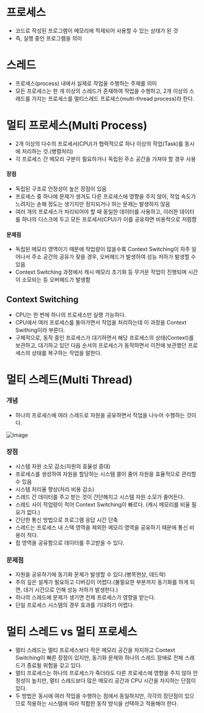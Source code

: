 <h1> 프로세스 </h1>

- 코드로 작성된 프로그램이 메모리에 적재되어 사용할 수 있는 상태가 된 것
- 즉, 실행 중인 프로그램을 의미

<h1> 스레드 </h1>

- 프로세스(process) 내에서 실제로 작업을 수행하는 주체를 의미
- 모든 프로세스는 한 개 이상의 스레드가 존재하여 작업을 수행하고, 2개 이상의 스레드를 가지는 프로세스를 멀티스레드 프로세스(multi-thread process)라 한다.

<h1> 멀티 프로세스(Multi Process) </h1>

- 2개 이상의 다수의 프로세서(CPU)가 협력적으로 하나 이상의 작업(Task)를 동시에 처리하는 것.(병렬처리)
- 각 프로세스 간 메모리 구분이 필요하거나 독립된 주소 공간을 가져야 할 경우 사용

<h4> 장점 </h4>

- 독립된 구조로 안정성이 높은 장점이 있음
- 프로세스 중 하나에 문제가 생겨도 다른 프로세스에 영향을 주지 않아, 작업 속도가 느려지는 손해 정도는 생기지만 정지되거나 하는 문제는 발생하지 않음
- 여러 개의 프로세스가 처리되어야 할 때 동일한 데이터를 사용하고, 이러한 데이터를 하나의 디스크에 두고 모든 프로세서(CPU)가 이를 공유하면 비용적으로 저렴함

<h4> 문제점 </h4>

- 독립된 메모리 영역이기 때문에 작업량이 많을수록 Context Switching이 자주 일어나서 주소 공간의 공유가 잦을 경우, 오버헤드가 발생하여 성능 저하가 발생할 수 있음
- Context Switching 과정에서 캐시 메모리 초기화 등 무거운 작업이 진행되며 시간이 소모되는 등 오버헤드가 발생함

<h2> Context Switching </h2>

- CPU는 한 번에 하나의 프로세스만 실행 가능하다.
- CPU에서 여러 프로세스를 돌아가면서 작업을 처리하는데 이 과정을 Context Swithing이라 부른다.
- 구체적으로, 동작 중인 프로세스가 대기하면서 해당 프로세스의 상태(Context)를 보관하고, 대기하고 있던 다음 순서의 프로세스가 동작하면서 이전에 보관했던 프로세스의 상태를 복구하는 작업을 말한다.

<h1> 멀티 스레드(Multi Thread) </h1>

<h3> 개념 </h3>

- 하나의 프로세스에 여러 스레드로 자원을 공유하면서 작업을 나누어 수행하는 것이다.

![image](https://user-images.githubusercontent.com/62228401/227871725-ec53f99a-e0a9-4a08-aa44-0a9affe307d8.png)

<h3> 장점 </h3>

- 시스템 자원 소모 감소(자원의 효율성 증대)
- 프로세스를 생성하여 자원을 할당하는 시스템 콜이 줄어 자원을 효율적으로 관리할 수 있음
- 시스템 처리율 향상(처리 비용 감소)
- 스레드 간 데이터를 주고 받는 것이 간단해지고 시스템 자원 소모가 줄어든다.
- 스레드 사이 작업량이 적어 Context Switching이 빠르다. (캐시 메모리를 비울 필요가 없다.)
- 간단한 통신 방법으로 프로그램 응답 시간 단축
- 스레드는 프로세스 내 스택 영역을 제외한 메모리 영역을 공유하기 때문에 통신 비용이 적다.
- 힙 영역을 공유함으로 데이터를 주고받을 수 있다.

<h3> 문제점 </h3>

- 자원을 공유하기에 동기화 문제가 발생할 수 있다.(병목현상, 데드락)
- 주의 깊은 설계가 필요하고 디버깅이 어렵다.(불필요한 부분까지 동기화를 하게 되면, 대기 시간으로 인해 성능 저하가 발생한다.)
- 하나의 스레드에 문제가 생기면 전체 프로세스가 영향을 받는다.
- 단일 프로세스 시스템의 경우 효과를 기대하기 어렵다.

<h1> 멀티 스레드 vs 멀티 프로세스 </h1>

- 멀티 스레드는 멀티 프로세스보다 작은 메모리 공간을 차지하고 Context Switching이 빠른 장점이 있지만, 동기화 문제와 하나의 스레드 장애로 전체 스레드가 종료될 위험을 갖고 있다.
- 멀티 프로세스는 하나의 프로세스가 죽더라도 다른 프로세스에 영향을 주지 않아 안정성이 높지만, 멀티 스레드보다 많은 메모리 공간과 CPU 시간을 차지하는 단점이 있다.
- 두 방법은 동시에 여러 작업을 수행하는 점에서 동일하지만, 각각의 장단점이 있으므로 적용하는 시스템에 따라 적합한 동작 방식을 선택하고 적용해야 한다.
